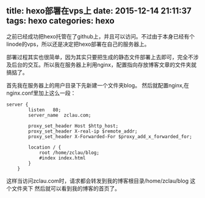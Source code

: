 title: hexo部署在vps上
date: 2015-12-14 21:11:37
tags: hexo
categories: hexo
---


之前已经成功把hexo托管在了github上，并且可以访问。不过由于本身已经有个linode的vps，所以还是决定把hexo部署在自己的服务器上。

部署过程其实也很简单，因为其实只要把生成的静态文件部署上去即可，完全不涉及后台的交互。所以我在服务器上利用nginx，配置指向存放博客文章的文件夹就搞掂了。

首先我在服务器上的用户目录下先新建一个文件夹blog。
然后就配置nginx,在nginx.conf里加上这么一段：

```
server {
        listen   80;
        server_name  zclau.com;

        proxy_set_header Host $http_host;
        proxy_set_header X-real-ip $remote_addr;
        proxy_set_header X-Forwarded-For $proxy_add_x_forwarded_for;

        location / {
            root /home/zclau/blog;
            #index index.html
        }
    }
```

这样当访问zclau.com时，请求都会转发到我的博客根目录/home/zclau/blog 这个文件夹下
然后就可以看到我的博客的首页了。
